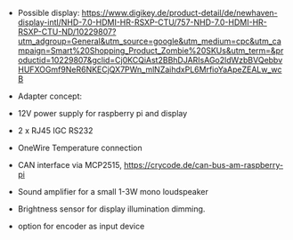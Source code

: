 - Possible display:
https://www.digikey.de/product-detail/de/newhaven-display-intl/NHD-7.0-HDMI-HR-RSXP-CTU/757-NHD-7.0-HDMI-HR-RSXP-CTU-ND/10229807?utm_adgroup=General&utm_source=google&utm_medium=cpc&utm_campaign=Smart%20Shopping_Product_Zombie%20SKUs&utm_term=&productid=10229807&gclid=Cj0KCQiAst2BBhDJARIsAGo2ldWzbBVQebbvHUFXOGmf9NeR6NKECjQX7PWn_mlNZaihdxPL6MrfioYaApeZEALw_wcB


- Adapter concept:
- 12V power supply for raspberry pi and display
- 2 x RJ45  IGC RS232
- OneWire Temperature connection
- CAN interface via MCP2515,  https://crycode.de/can-bus-am-raspberry-pi 
- Sound amplifier for a small 1-3W mono loudspeaker
- Brightness sensor for display illumination dimming. 
- option for encoder as input device 